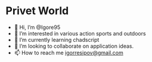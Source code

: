 # Privet World

- 👋 Hi, I’m @Igore95
- 👀 I’m interested in various action sports and outdoors
- 🌱 I’m currently learning chadscript
- 💞️ I’m looking to collaborate on application ideas.
- 📫 How to reach me igorresipov@gmail.com
